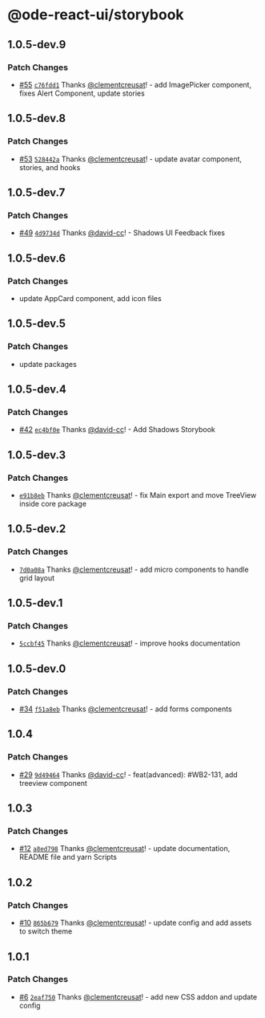 # @ode-react-ui/storybook

## 1.0.5-dev.9

### Patch Changes

- [#55](https://github.com/opendigitaleducation/ode-react-ui/pull/55) [`c76fdd1`](https://github.com/opendigitaleducation/ode-react-ui/commit/c76fdd173a17dda45048ccb3316ead02ca00928f) Thanks [@clementcreusat](https://github.com/clementcreusat)! - add ImagePicker component, fixes Alert Component, update stories

## 1.0.5-dev.8

### Patch Changes

- [#53](https://github.com/opendigitaleducation/ode-react-ui/pull/53) [`528442a`](https://github.com/opendigitaleducation/ode-react-ui/commit/528442a35c3f6713030b6378fe3c059cbd21d5a0) Thanks [@clementcreusat](https://github.com/clementcreusat)! - update avatar component, stories, and hooks

## 1.0.5-dev.7

### Patch Changes

- [#49](https://github.com/opendigitaleducation/ode-react-ui/pull/49) [`4d9734d`](https://github.com/opendigitaleducation/ode-react-ui/commit/4d9734d021e62ba03884df9679bee7fd25e9e524) Thanks [@david-cc](https://github.com/david-cc)! - Shadows UI Feedback fixes

## 1.0.5-dev.6

### Patch Changes

- update AppCard component, add icon files

## 1.0.5-dev.5

### Patch Changes

- update packages

## 1.0.5-dev.4

### Patch Changes

- [#42](https://github.com/opendigitaleducation/ode-react-ui/pull/42) [`ec4bf0e`](https://github.com/opendigitaleducation/ode-react-ui/commit/ec4bf0eba7c5a9a05e580956fcd6e6b239efc692) Thanks [@david-cc](https://github.com/david-cc)! - Add Shadows Storybook

## 1.0.5-dev.3

### Patch Changes

- [`e91b8eb`](https://github.com/opendigitaleducation/ode-react-ui/commit/e91b8eb89065be8e746e2aa97df6ca77977c672a) Thanks [@clementcreusat](https://github.com/clementcreusat)! - fix Main export and move TreeView inside core package

## 1.0.5-dev.2

### Patch Changes

- [`7d0a08a`](https://github.com/opendigitaleducation/ode-react-ui/commit/7d0a08a31db2db334ade81cfd663410360df49e9) Thanks [@clementcreusat](https://github.com/clementcreusat)! - add micro components to handle grid layout

## 1.0.5-dev.1

### Patch Changes

- [`5ccbf45`](https://github.com/opendigitaleducation/ode-react-ui/commit/5ccbf4516992ec7bab747274558559448cb1c2f8) Thanks [@clementcreusat](https://github.com/clementcreusat)! - improve hooks documentation

## 1.0.5-dev.0

### Patch Changes

- [#34](https://github.com/opendigitaleducation/ode-react-ui/pull/34) [`f51a8eb`](https://github.com/opendigitaleducation/ode-react-ui/commit/f51a8ebf5bccc1aaf1f17d47f16b29ce13461889) Thanks [@clementcreusat](https://github.com/clementcreusat)! - add forms components

## 1.0.4

### Patch Changes

- [#29](https://github.com/opendigitaleducation/ode-react-ui/pull/29) [`9d49464`](https://github.com/opendigitaleducation/ode-react-ui/commit/9d4946401ebc7218d0b22f50c8adb617fca05386) Thanks [@david-cc](https://github.com/david-cc)! - feat(advanced): #WB2-131, add treeview component

## 1.0.3

### Patch Changes

- [#12](https://github.com/opendigitaleducation/ode-react-ui/pull/12) [`a8ed798`](https://github.com/opendigitaleducation/ode-react-ui/commit/a8ed798a85c6543403c0db0dba5eeca6d482109b) Thanks [@clementcreusat](https://github.com/clementcreusat)! - update documentation, README file and yarn Scripts

## 1.0.2

### Patch Changes

- [#10](https://github.com/opendigitaleducation/ode-react-ui/pull/10) [`865b679`](https://github.com/opendigitaleducation/ode-react-ui/commit/865b679ef265a2cecfdd6d78bf13020701cfcd6f) Thanks [@clementcreusat](https://github.com/clementcreusat)! - update config and add assets to switch theme

## 1.0.1

### Patch Changes

- [#6](https://github.com/opendigitaleducation/ode-react-ui/pull/6) [`2eaf750`](https://github.com/opendigitaleducation/ode-react-ui/commit/2eaf7506b74ae23100053a70517330704de99783) Thanks [@clementcreusat](https://github.com/clementcreusat)! - add new CSS addon and update config
